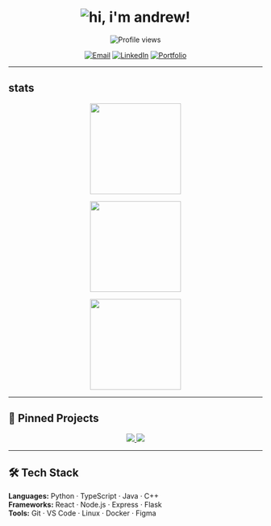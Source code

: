 <!-- Animated Typing Header -->
<h1 align="center">
  <img 
    src="https://readme-typing-svg.demolab.com?font=Fira+Code&weight=600&size=28&duration=2500&pause=1000&color=00F5FF&center=true&vCenter=true&width=600&lines=hi%2C+i%27m+andrew!"
    alt="hi, i'm andrew!"
  />
</h1>
<!-- Profile Views -->
<p align="center">
  <img src="https://komarev.com/ghpvc/?username=andrewzapps&style=for-the-badge&label=Profile+Views" alt="Profile views"/>
</p>

<!-- Socials (Optional) -->
<p align="center">
  <a href="mailto:andrewliu812@gmail.com"><img alt="Email" src="https://img.shields.io/badge/Email-333?logo=gmail&logoColor=white&style=for-the-badge"></a>
  <a href="https://www.linkedin.com/in/YOUR_LINKEDIN/"><img alt="LinkedIn" src="https://img.shields.io/badge/LinkedIn-0A66C2?logo=linkedin&logoColor=white&style=for-the-badge"></a>
  <a href="https://YOUR_PORTFOLIO_URL.com"><img alt="Portfolio" src="https://img.shields.io/badge/Portfolio-111?logo=vercel&logoColor=white&style=for-the-badge"></a>
</p>

---

## stats
<div align="center">

  <!-- Overall stats -->
  <img 
       src="https://github-readme-stats.vercel.app/api?username=andrewzapps&show_icons=true&theme=tokyonight&count_private=true&include_all_commits=true" 
       height="180em" 
  />

  <!-- Top Languages -->
  <img 
       src="https://github-readme-stats.vercel.app/api/top-langs/?username=andrewzapps&layout=compact&langs_count=8&theme=tokyonight" 
       height="180em" 
  />

  <!-- Contribution Streak -->
  <img 
       src="https://github-readme-streak-stats.herokuapp.com/?user=andrewzapps&theme=tokyonight" 
       height="180em" 
  />

</div>

---


## 📌 Pinned Projects
<p align="center">
  <a href="https://github.com/andrewzapps/YourRepo1">
    <img src="https://github-readme-stats.vercel.app/api/pin/?username=andrewzapps&repo=YourRepo1&theme=tokyonight" />
  </a>
  <a href="https://github.com/andrewzapps/YourRepo2">
    <img src="https://github-readme-stats.vercel.app/api/pin/?username=andrewzapps&repo=YourRepo2&theme=tokyonight" />
  </a>
</p>

---

## 🛠️ Tech Stack
**Languages:** Python · TypeScript · Java · C++  
**Frameworks:** React · Node.js · Express · Flask  
**Tools:** Git · VS Code · Linux · Docker · Figma
